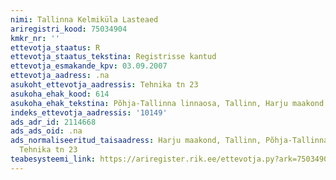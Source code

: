 ```yaml
---
nimi: Tallinna Kelmiküla Lasteaed
ariregistri_kood: 75034904
kmkr_nr: ''
ettevotja_staatus: R
ettevotja_staatus_tekstina: Registrisse kantud
ettevotja_esmakande_kpv: 03.09.2007
ettevotja_aadress: .na
asukoht_ettevotja_aadressis: Tehnika tn 23
asukoha_ehak_kood: 614
asukoha_ehak_tekstina: Põhja-Tallinna linnaosa, Tallinn, Harju maakond
indeks_ettevotja_aadressis: '10149'
ads_adr_id: 2114668
ads_ads_oid: .na
ads_normaliseeritud_taisaadress: Harju maakond, Tallinn, Põhja-Tallinna linnaosa,
  Tehnika tn 23
teabesysteemi_link: https://ariregister.rik.ee/ettevotja.py?ark=75034904&ref=rekvisiidid
---
```

